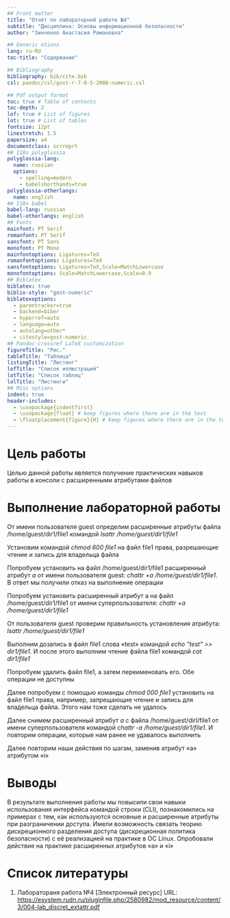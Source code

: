 ```yaml
---
## Front matter
title: "Отчёт по лабораторной работе №4"
subtitle: "Дисциплина: Основы информационной безопасности"
author: "Зинченко Анастасия Романовна"

## Generic otions
lang: ru-RU
toc-title: "Содержание"

## Bibliography
bibliography: bib/cite.bib
csl: pandoc/csl/gost-r-7-0-5-2008-numeric.csl

## Pdf output format
toc: true # Table of contents
toc-depth: 2
lof: true # List of figures
lot: true # List of tables
fontsize: 12pt
linestretch: 1.5
papersize: a4
documentclass: scrreprt
## I18n polyglossia
polyglossia-lang:
  name: russian
  options:
	- spelling=modern
	- babelshorthands=true
polyglossia-otherlangs:
  name: english
## I18n babel
babel-lang: russian
babel-otherlangs: english
## Fonts
mainfont: PT Serif
romanfont: PT Serif
sansfont: PT Sans
monofont: PT Mono
mainfontoptions: Ligatures=TeX
romanfontoptions: Ligatures=TeX
sansfontoptions: Ligatures=TeX,Scale=MatchLowercase
monofontoptions: Scale=MatchLowercase,Scale=0.9
## Biblatex
biblatex: true
biblio-style: "gost-numeric"
biblatexoptions:
  - parentracker=true
  - backend=biber
  - hyperref=auto
  - language=auto
  - autolang=other*
  - citestyle=gost-numeric
## Pandoc-crossref LaTeX customization
figureTitle: "Рис."
tableTitle: "Таблица"
listingTitle: "Листинг"
lofTitle: "Список иллюстраций"
lotTitle: "Список таблиц"
lolTitle: "Листинги"
## Misc options
indent: true
header-includes:
  - \usepackage{indentfirst}
  - \usepackage{float} # keep figures where there are in the text
  - \floatplacement{figure}{H} # keep figures where there are in the text
---
```


# Цель работы

Целью данной работы является получение практических навыков работы в консоли с  расширенными атрибутами файлов

# Выполнение лабораторной работы

От имени пользователя guest определим расширенные атрибуты файла /home/guest/dir1/file1 командой
*lsattr /home/guest/dir1/file1* 

Установим командой *chmod 600 file1* на файл file1 права, разрешающие чтение и запись для владельца файла 

Попробуем установить на файл /home/guest/dir1/file1 расширенный атрибут *a* от имени пользователя guest: *chattr +a /home/guest/dir1/file1*. В ответ мы получили отказ на выполнение операции 

Попробуем установить расширенный атрибут a на файл /home/guest/dir1/file1 от имени суперпользователя: *chattr +a /home/guest/dir1/file1* 

От пользователя guest проверим правильность установления атрибута: *lsattr /home/guest/dir1/file1* 

Выполним дозапись в файл file1 слова «test» командой *echo "test" >> dir1/file1*. И после этого выполним чтение файла file1 командой *cat dir1/file1* 

Попробуем удалить файл file1, а затем переименовать его. Обе операции не доступны 

Далее попробуем с помощью команды *chmod 000 file1* установить на файл file1 права, например, запрещающие чтение и запись для владельца файла. Этого нам тоже сделать не удалось 

Далее снимем расширенный атрибут *a* с файла /home/guest/dirl/file1 от имени суперпользователя командой *chattr -a /home/guest/dir1/file1*. И повторим операции, которые нам ранее не удавалось выполнить 

Далее повторим наши действия по шагам, заменив атрибут «a» атрибутом «i»

# Выводы

В результате выполнения работы мы повысили свои навыки использования интерфейса командой строки (CLI), познакомились на примерах с тем, как используются основные и расширенные атрибуты при разграничении доступа. Имели возможность связать теорию дискреционного разделения доступа (дискреционная политика безопасности) с её реализацией на практике в ОС Linux. Опробовали действие на практике расширенных атрибутов «а» и «i»

# Список литературы

1. Лаборатораня работа №4 [Электронный ресурс] URL: https://esystem.rudn.ru/pluginfile.php/2580982/mod_resource/content/3/004-lab_discret_extattr.pdf
